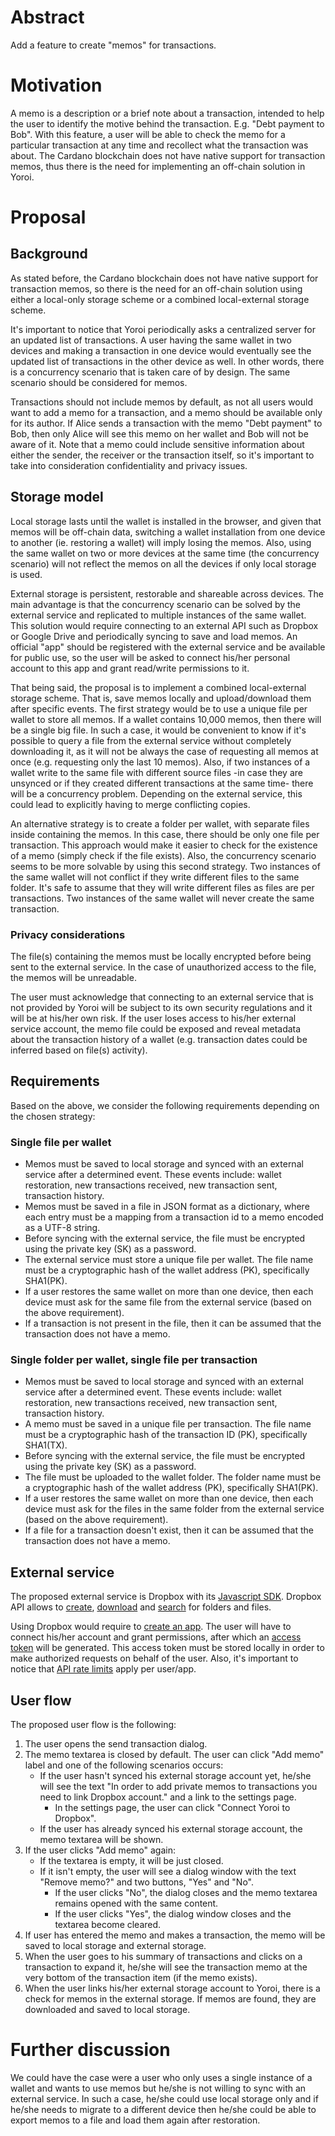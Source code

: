 # Abstract

Add a feature to create "memos" for transactions. 

# Motivation

A memo is a description or a brief note about a transaction, intended to help the user to identify the motive behind the transaction. E.g. "Debt payment to Bob". With this feature, a user will be able to check the memo for a particular transaction at any time and recollect what the transaction was about. The Cardano blockchain does not have native support for transaction memos, thus there is the need for implementing an off-chain solution in Yoroi. 

# Proposal

## Background

As stated before, the Cardano blockchain does not have native support for transaction memos, so there is the need for an off-chain solution using either a local-only storage scheme or a combined local-external storage scheme.

It's important to notice that Yoroi periodically asks a centralized server for an updated list of transactions. A user having the same wallet in two devices and making a transaction in one device would eventually see the updated list of transactions in the other device as well. In other words, there is a concurrency scenario that is taken care of by design. The same scenario should be considered for memos.

Transactions should not include memos by default, as not all users would want to add a memo for a transaction, and a memo should be available only for its author. If Alice sends a transaction with the memo "Debt payment" to Bob, then only Alice will see this memo on her wallet and Bob will not be aware of it. Note that a memo could include sensitive information about either the sender, the receiver or the transaction itself, so it's important to take into consideration confidentiality and privacy issues.

## Storage model

Local storage lasts until the wallet is installed in the browser, and given that memos will be off-chain data, switching a wallet installation from one device to another (ie. restoring a wallet) will imply losing the memos. Also, using the same wallet on two or more devices at the same time (the concurrency scenario) will not reflect the memos on all the devices if only local storage is used.

External storage is persistent, restorable and shareable across devices. The main advantage is that the concurrency scenario can be solved by the external service and replicated to multiple instances of the same wallet. This solution would require connecting to an external API such as Dropbox or Google Drive and periodically syncing to save and load memos. An official "app" should be registered with the external service and be available for public use, so the user will be asked to connect his/her personal account to this app and grant read/write permissions to it.

That being said, the proposal is to implement a combined local-external storage scheme. That is, save memos locally and upload/download them after specific events. The first strategy would be to use a unique file per wallet to store all memos. If a wallet contains 10,000 memos, then there will be a single big file. In such a case, it would be convenient to know if it's possible to query a file from the external service without completely downloading it, as it will not be always the case of requesting all memos at once (e.g. requesting only the last 10 memos). Also, if two instances of a wallet write to the same file with different source files -in case they are unsynced or if they created different transactions at the same time- there will be a concurrency problem. Depending on the external service, this could lead to explicitly having to merge conflicting copies.

An alternative strategy is to create a folder per wallet, with separate files inside containing the memos. In this case, there should be only one file per transaction. This approach would make it easier to check for the existence of a memo (simply check if the file exists). Also, the concurrency scenario seems to be more solvable by using this second strategy. Two instances of the same wallet will not conflict if they write different files to the same folder. It's safe to assume that they will write different files as files are per transactions. Two instances of the same wallet will never create the same transaction.

### Privacy considerations

The file(s) containing the memos must be locally encrypted before being sent to the external service. In the case of unauthorized access to the file, the memos will be unreadable. 

The user must acknowledge that connecting to an external service that is not provided by Yoroi will be subject to its own security regulations and it will be at his/her own risk. If the user loses access to his/her external service account, the memo file could be exposed and reveal metadata about the transaction history of a wallet (e.g. transaction dates could be inferred based on file(s) activity).

## Requirements

Based on the above, we consider the following requirements depending on the chosen strategy:

### Single file per wallet

* Memos must be saved to local storage and synced with an external service after a determined event. These events include: wallet restoration, new transactions received, new transaction sent, transaction history. 
* Memos must be saved in a file in JSON format as a dictionary, where each entry must be a mapping from a transaction id to a memo encoded as a UTF-8 string.
* Before syncing with the external service, the file must be encrypted using the private key (SK) as a password.  
* The external service must store a unique file per wallet. The file name must be a cryptographic hash of the wallet address (PK), specifically SHA1(PK).
* If a user restores the same wallet on more than one device, then each device must ask for the same file from the external service (based on the above requirement).
* If a transaction is not present in the file, then it can be assumed that the transaction does not have a memo.

### Single folder per wallet, single file per transaction

* Memos must be saved to local storage and synced with an external service after a determined event. These events include: wallet restoration, new transactions received, new transaction sent, transaction history. 
* A memo must be saved in a unique file per transaction. The file name must be a cryptographic hash of the transaction ID (PK), specifically SHA1(TX).
* Before syncing with the external service, the file must be encrypted using the private key (SK) as a password.  
* The file must be uploaded to the wallet folder. The folder name must be a cryptographic hash of the wallet address (PK), specifically SHA1(PK).
* If a user restores the same wallet on more than one device, then each device must ask for the files in the same folder from the external service (based on the above requirement).
* If a file for a transaction doesn't exist, then it can be assumed that the transaction does not have a memo.

## External service

The proposed external service is Dropbox with its [Javascript SDK](https://github.com/dropbox/dropbox-sdk-js#readme). Dropbox API allows to [create](https://dropbox.github.io/dropbox-sdk-js/Dropbox.html#filesUpload__anchor), [download](https://dropbox.github.io/dropbox-sdk-js/Dropbox.html#filesDownload__anchor) and [search](https://dropbox.github.io/dropbox-sdk-js/Dropbox.html#filesSearch__anchor) for folders and files. 

Using Dropbox would require to [create an app](https://www.dropbox.com/developers/reference/developer-guide). The user will have to connect his/her account and grant permissions, after which an [access token](https://www.dropbox.com/developers/reference/oauth-guide) will be generated. This access token must be stored locally in order to make authorized requests on behalf of the user. Also, it's important to notice that [API rate limits](https://www.dropbox.com/developers/reference/data-ingress-guide) apply per user/app.

## User flow

The proposed user flow is the following:

1. The user opens the send transaction dialog.
2. The memo textarea is closed by default. The user can click "Add memo" label and one of the following scenarios occurs:
   - If the user hasn't synced his external storage account yet, he/she will see the text "In order to add private memos to   transactions you need to link Dropbox account." and a link to the settings page.
   		- In the settings page, the user can click "Connect Yoroi to Dropbox".
   - If the user has already synced his external storage account, the memo textarea will be shown.
3. If the user clicks "Add memo" again:
   - If the textarea is empty, it will be just closed.
   - If it isn't empty, the user will see a dialog window with the text "Remove memo?" and two buttons, "Yes" and "No".
     - If the user clicks "No", the dialog closes and the memo textarea remains opened with the same content.
     - If the user clicks "Yes", the dialog window closes and the textarea become cleared.
4. If user has entered the memo and makes a transaction, the memo will be saved to local storage and external storage.
5. When the user goes to his summary of transactions and clicks on a transaction to expand it, he/she will see the transaction memo at the very bottom of the transaction item (if the memo exists).
6. When the user links his/her external storage account to Yoroi, there is a check for memos in the external storage. If memos are found, they are downloaded and saved to local storage. 

# Further discussion

We could have the case were a user who only uses a single instance of a wallet and wants to use memos but he/she is not willing to sync with an external service. In such a case, he/she could use local storage only and if he/she needs to migrate to a different device then he/she could be able to export memos to a file and load them again after restoration.
